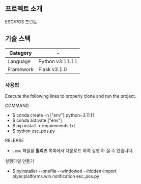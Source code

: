 ## 프로젝트 소개

 ESC/POS 프린트
 
## 기술 스택

|Category| - |
| --- | --- |
|Language|Python v3.11.11|
|Framework|Flask v3.1.0|



### 사용법

Execute the following lines to properly clone and run the project.  

COMMAND
- $ conda create -n ["env"] python=3.11.11
- $ conda activate ["env"]
- $ pip install -r requirements.txt
- $ python esc_pos.py

RELEASE 
- `.exe` 파일을 **릴리즈** 목록에서 다운로드 하여 실행 하 실 수 있습니다.


실행파일 만들기
- $ pyinstaller --onefile --windowed --hidden-import plyer.platforms.win.notification esc_pos.py
